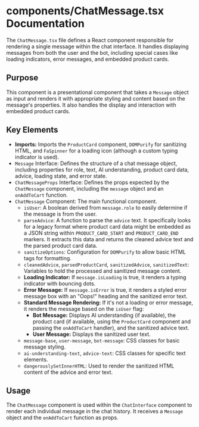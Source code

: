 # components/ChatMessage.tsx Documentation

The `ChatMessage.tsx` file defines a React component responsible for rendering a single message within the chat interface. It handles displaying messages from both the user and the bot, including special cases like loading indicators, error messages, and embedded product cards.

## Purpose

This component is a presentational component that takes a `Message` object as input and renders it with appropriate styling and content based on the message's properties. It also handles the display and interaction with embedded product cards.

## Key Elements

-   **Imports:** Imports the `ProductCard` component, `DOMPurify` for sanitizing HTML, and `FaSpinner` for a loading icon (although a custom typing indicator is used).
-   `Message` Interface: Defines the structure of a chat message object, including properties for role, text, AI understanding, product card data, advice, loading state, and error state.
-   `ChatMessageProps` Interface: Defines the props expected by the `ChatMessage` component, including the `message` object and an `onAddToCart` function.
-   `ChatMessage` Component: The main functional component.
    -   `isUser`: A boolean derived from `message.role` to easily determine if the message is from the user.
    -   `parseAdvice`: A function to parse the `advice` text. It specifically looks for a legacy format where product card data might be embedded as a JSON string within `PRODUCT_CARD_START` and `PRODUCT_CARD_END` markers. It extracts this data and returns the cleaned advice text and the parsed product card data.
    -   `sanitizeOptions`: Configuration for `DOMPurify` to allow basic HTML tags for formatting.
    -   `cleanedAdvice`, `parsedProductCard`, `sanitizedAdvice`, `sanitizedText`: Variables to hold the processed and sanitized message content.
    -   **Loading Indicator:** If `message.isLoading` is true, it renders a typing indicator with bouncing dots.
    -   **Error Message:** If `message.isError` is true, it renders a styled error message box with an "Oops!" heading and the sanitized error text.
    -   **Standard Message Rendering:** If it's not a loading or error message, it renders the message based on the `isUser` flag:
        -   **Bot Message:** Displays AI understanding (if available), the product card (if available, using the `ProductCard` component and passing the `onAddToCart` handler), and the sanitized advice text.
        -   **User Message:** Displays the sanitized user text.
    -   `message-base`, `user-message`, `bot-message`: CSS classes for basic message styling.
    -   `ai-understanding-text`, `advice-text`: CSS classes for specific text elements.
    -   `dangerouslySetInnerHTML`: Used to render the sanitized HTML content of the advice and error text.

## Usage

The `ChatMessage` component is used within the `ChatInterface` component to render each individual message in the chat history. It receives a `Message` object and the `onAddToCart` function as props.
